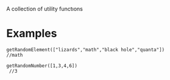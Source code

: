 A collection of utility functıons

# Examples 

```
getRandomElement(["lizards","math","black hole","quanta"])
//math
```

```
getRandomNumber([1,3,4,6])
 //3


```